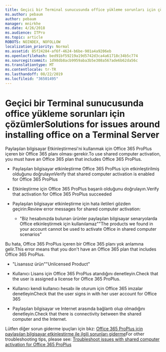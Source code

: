 ```yaml
---
title: Geçici bir Terminal sunucusunda office yükleme sorunları için çözümler
ms.author: pebaum
author: pebaum
manager: mnirkhe
ms.date: 4/26/2018
ms.audience: ITPro
ms.topic: article
ROBOTS: NOINDEX, NOFOLLOW
localization_priority: Normal
ms.assetid: 85f24284-af6f-4624-b6be-901a4a9206eb
ms.openlocfilehash: bed91bf59219a19d5742d3ca4a61718c34b5c774
ms.sourcegitcommit: 1d98db8acb9959aba3b5e308a567ade6b62da56c
ms.translationtype: MT
ms.contentlocale: tr-TR
ms.lasthandoff: 08/22/2019
ms.locfileid: "36501495"
---
```

# <a name="solutions-for-issues-around-installing-office-on-a-terminal-server"></a><span data-ttu-id="4b065-102">Geçici bir Terminal sunucusunda office yükleme sorunları için çözümler</span><span class="sxs-lookup"><span data-stu-id="4b065-102">Solutions for issues around installing office on a Terminal Server</span></span>

<span data-ttu-id="4b065-103">Paylaşılan bilgisayar Etkinleştirmesi'ni kullanmak için Office 365 ProPlus içeren bir Office 365 planı olması gerekir.</span><span class="sxs-lookup"><span data-stu-id="4b065-103">To use shared computer activation, you must have an Office 365 plan that includes Office 365 ProPlus.</span></span>
  
- <span data-ttu-id="4b065-104">Paylaşılan bilgisayar etkinleştirme Office 365 ProPlus için etkinleştirilmiş olduğunu doğrulayın</span><span class="sxs-lookup"><span data-stu-id="4b065-104">Verify that shared computer activation is enabled for Office 365 ProPlus</span></span>
    
- <span data-ttu-id="4b065-105">Etkinleştirme için Office 365 ProPlus başarılı olduğunu doğrulayın.</span><span class="sxs-lookup"><span data-stu-id="4b065-105">Verify that activation for Office 365 ProPlus succeeded</span></span>
    
- <span data-ttu-id="4b065-106">Paylaşılan bilgisayar etkinleştirme için hata iletileri gözden geçirin:</span><span class="sxs-lookup"><span data-stu-id="4b065-106">Review error messages for shared computer activation:</span></span>
    
  - <span data-ttu-id="4b065-107">"Biz hesabınızda bulunan ürünler paylaşılan bilgisayar senaryolarda Office etkinleştirmek için kullanılamaz"</span><span class="sxs-lookup"><span data-stu-id="4b065-107">"The products we found in your account cannot be used to activate Office in shared computer scenarios"</span></span>
  
<span data-ttu-id="4b065-108">Bu hata, Office 365 ProPlus içeren bir Office 365 planı yok anlamına gelir.</span><span class="sxs-lookup"><span data-stu-id="4b065-108">This error means that you don't have an Office 365 plan that includes Office 365 ProPlus.</span></span>
    
  - <span data-ttu-id="4b065-109">"Lisanssız ürün"</span><span class="sxs-lookup"><span data-stu-id="4b065-109">"Unlicensed Product"</span></span>
    
  - <span data-ttu-id="4b065-110">Kullanıcı Lisans için Office 365 ProPlus atandığını denetleyin.</span><span class="sxs-lookup"><span data-stu-id="4b065-110">Check that the user is assigned a license for Office 365 ProPlus.</span></span>
    
  - <span data-ttu-id="4b065-111">Kullanıcı kendi kullanıcı hesabı ile oturum için Office 365 imzalar denetleyin</span><span class="sxs-lookup"><span data-stu-id="4b065-111">Check that the user signs in with her user account for Office 365</span></span>
    
  - <span data-ttu-id="4b065-112">Paylaşılan bilgisayar ve Internet arasında bağlantı olup olmadığını denetleyin.</span><span class="sxs-lookup"><span data-stu-id="4b065-112">Check that there is connectivity between the shared computer and the Internet.</span></span>
    
<span data-ttu-id="4b065-113">Lütfen diğer sorun giderme ipuçları için bkz: [Office 365 ProPlus için paylaşılan bilgisayar etkinleştirme ile ilgili sorunları giderme](https://docs.microsoft.com/DeployOffice/troubleshoot-issues-with-shared-computer-activation-for-office-365-proplus)</span><span class="sxs-lookup"><span data-stu-id="4b065-113">For other troubleshooting tips, please see: [Troubleshoot issues with shared computer activation for Office 365 ProPlus](https://docs.microsoft.com/DeployOffice/troubleshoot-issues-with-shared-computer-activation-for-office-365-proplus)</span></span>
  

